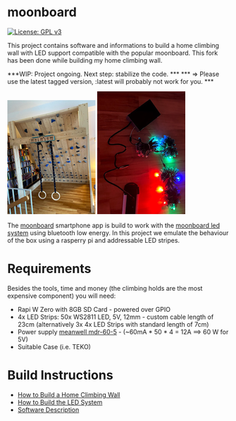 # moonboard
[![License: GPL v3](https://img.shields.io/badge/License-GPLv3-blue.svg)](https://www.gnu.org/licenses/gpl-3.0)


This project contains software and informations to build a home climbing wall with LED support compatible with the popular moonboard. 
This fork has been done while building my home climbing wall. 

***WIP: Project ongoing. Next step: stabilize the code. ***
*** => Please use the latest tagged version, :latest will probably not work for you. ***


![Image of the Wall](doc/front.png)
![LEDs](doc/led.png)

The [moonboard](https://www.moonboard.com/) smartphone app is build to work with the [moonboard led system](https://moonclimbing.com/moonboard-led-system.html) using bluetooth low energy.
In this project we emulate the behaviour of the box using a rasperry pi and addressable LED stripes. 


# Requirements

Besides the tools, time and money (the climbing holds are the most expensive component) you will need:

- Rapi W Zero with 8GB SD Card - powered over GPIO
- 4x LED Strips: 50x WS2811 LED, 5V, 12mm - custom cable length of 23cm (alternatively 3x 4x LED Strips with standard length of 7cm)
- Power supply [meanwell mdr-60-5](https://www.meanwell.com/webapp/product/search.aspx?prod=MDR-60) - (~60mA * 50 * 4 = 12A ==> 60 W for 5V)
- Suitable Case (i.e. TEKO)


# Build Instructions

- [How to Build a Home Climbing Wall](doc/BUILD-WALL.md)
- [How to Build the LED System](doc/BUILD-LEDSYSTEM.md)
- [Software Description](doc/OVERVIEW-SOFTWARE.md)
